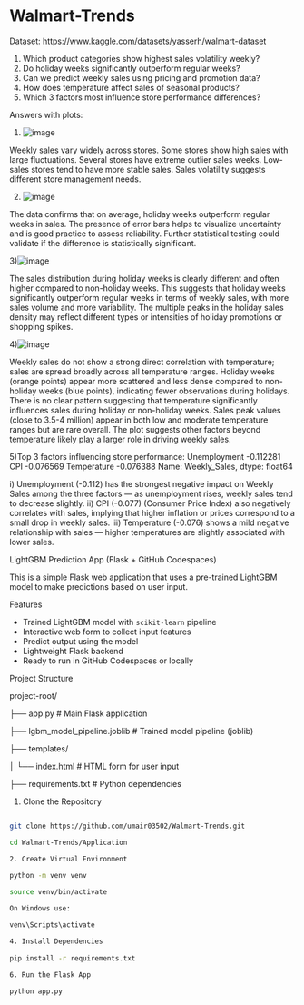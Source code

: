 # Walmart-Trends
Dataset: https://www.kaggle.com/datasets/yasserh/walmart-dataset
1) Which product categories show highest sales volatility weekly?
2) Do holiday weeks significantly outperform regular weeks?
3)  Can we predict weekly sales using pricing and promotion data?
4)   How does temperature affect sales of seasonal products?
5)   Which 3 factors most influence store performance differences?

Answers with plots:
1) ![image](https://github.com/user-attachments/assets/9a12b5c7-068b-4e41-b429-a8de32afe7ef)

Weekly sales vary widely across stores.
Some stores show high sales with large fluctuations.
Several stores have extreme outlier sales weeks.
Low-sales stores tend to have more stable sales.
Sales volatility suggests different store management needs.

2) ![image](https://github.com/user-attachments/assets/2962d340-e1a6-49cf-a61e-142f4818acf4)

The data confirms that on average, holiday weeks outperform regular weeks in sales.
The presence of error bars helps to visualize uncertainty and is good practice to assess reliability.
Further statistical testing could validate if the difference is statistically significant.

3)![image](https://github.com/user-attachments/assets/f0c6252b-fa19-4207-801d-182ba772487c)

The sales distribution during holiday weeks is clearly different and often higher compared to non-holiday weeks.
This suggests that holiday weeks significantly outperform regular weeks in terms of weekly sales, with more sales volume and more variability.
The multiple peaks in the holiday sales density may reflect different types or intensities of holiday promotions or shopping spikes.

4)![image](https://github.com/user-attachments/assets/6d954d35-facc-4b53-af73-3ef646bd60bf)

Weekly sales do not show a strong direct correlation with temperature; sales are spread broadly across all temperature ranges.
Holiday weeks (orange points) appear more scattered and less dense compared to non-holiday weeks (blue points), indicating fewer observations during holidays.
There is no clear pattern suggesting that temperature significantly influences sales during holiday or non-holiday weeks.
Sales peak values (close to 3.5-4 million) appear in both low and moderate temperature ranges but are rare overall.
The plot suggests other factors beyond temperature likely play a larger role in driving weekly sales.


5)Top 3 factors influencing store performance:
 Unemployment   -0.112281
 CPI            -0.076569
 Temperature    -0.076388
 Name: Weekly_Sales, dtype: float64
 
i) Unemployment (-0.112) has the strongest negative impact on Weekly Sales among the three factors — as unemployment rises, weekly sales tend to decrease slightly.
ii) CPI (-0.077) (Consumer Price Index) also negatively correlates with sales, implying that higher inflation or prices correspond to a small drop in weekly sales.
iii) Temperature (-0.076) shows a mild negative relationship with sales — higher temperatures are slightly associated with lower sales.




LightGBM Prediction App (Flask + GitHub Codespaces)

This is a simple Flask web application that uses a pre-trained LightGBM model to make predictions based on user input.

Features

- Trained LightGBM model with `scikit-learn` pipeline
- Interactive web form to collect input features
- Predict output using the model
- Lightweight Flask backend
- Ready to run in GitHub Codespaces or locally

Project Structure

project-root/

├── app.py # Main Flask application

├── lgbm_model_pipeline.joblib # Trained model pipeline (joblib)

├── templates/

│ └── index.html # HTML form for user input

├── requirements.txt # Python dependencies

1. Clone the Repository 

```bash

git clone https://github.com/umair03502/Walmart-Trends.git

cd Walmart-Trends/Application

2. Create Virtual Environment
   
python -m venv venv

source venv/bin/activate

On Windows use:

venv\Scripts\activate

4. Install Dependencies
   
pip install -r requirements.txt

6. Run the Flask App
   
python app.py





